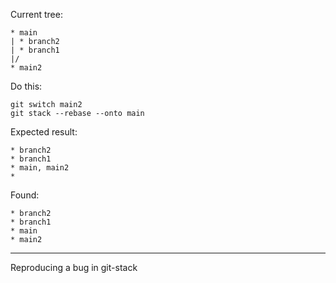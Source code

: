 Current tree:

```
* main
| * branch2
| * branch1
|/
* main2
```

Do this:

```
git switch main2
git stack --rebase --onto main
```

Expected result:

```
* branch2
* branch1
* main, main2
*
```

Found:

```
* branch2
* branch1
* main
* main2
```

---

Reproducing a bug in git-stack

